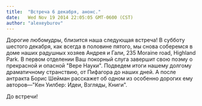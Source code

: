 ```yaml
---
title:  "Встреча 6 декабря, анонс."
date:   Wed Nov 19 2014 22:05:05 GMT-0600 (CST)
author: "alexeyburov"
---
```


Дорогие любомудры, близится наша следующая встреча! В субботу шестого декабря, как всегда в половине пятого, мы снова соберемся в доме наших радушных хозяев Андрея и Гали, 235 Moraine road, Highland Park. В первом отделении Ваш покорный слуга завершит свою поэму о прекрасной и опасной "Вере Науки". Подведем итоги нашему долгому драматичному странствию, от Пифагора до наших дней. А после антракта Борис Шейман расскажет об одном из особенно дорогих ему авторов—"Кен Уилбер: Идеи, Взгляды, Книги".

До встречи!